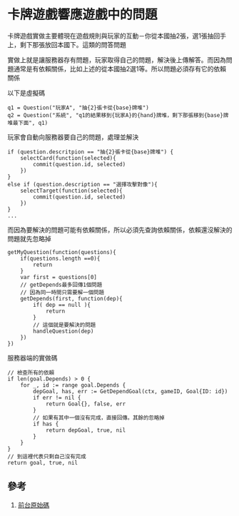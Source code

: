 # 卡牌遊戲響應遊戲中的問題

卡牌遊戲實做主要體現在遊戲規則與玩家的互動－你從本國抽2張，選1張抽回手上，剩下那張放回本國下。這類的問答問題  

實做上就是讓服務器存有問題，玩家取得自己的問題，解決後上傳解答。而因為問題通常是有依賴關係，比如上述的從本國抽2選1等。所以問題必須存有它的依賴關係  

以下是虛擬碼

	q1 = Question("玩家A", "抽{2}張卡從{base}牌堆")
	q2 = Question("系統", "q1的結果移到{玩家A}的{hand}牌堆，剩下那張移到{base}牌堆最下面", q1)

玩家會自動向服務器要自己的問題，處理並解決

	if (question.descritpion == "抽{2}張卡從{base}牌堆") {
		selectCard(function(selected){
			commit(question.id, selected)
		})
	}
	else if (question.description == "選擇攻擊對像"){
		selectTarget(function(selected){
			commit(question.id, selected)
		})
	}
	...

而因為要解決的問題可能有依賴關係，所以必須先查詢依賴關係，依賴還沒解決的問題就先忽略掉

	getMyQuestion(function(questions){
		if(questions.length ==0){
			return
		}
		var first = questions[0]
		// getDepends最多回傳1個問題
		// 因為同一時間只需要解一個問題
		getDepends(first, function(dep){
			if( dep == null ){
				return
			}
			// 這個就是要解決的問題
			handleQuestion(dep)
		})
	})

服務器端的實做碼

	// 檢查所有的依賴
	if len(goal.Depends) > 0 {
		for _, id := range goal.Depends {
			depGoal, has, err := GetDependGoal(ctx, gameID, Goal{ID: id})
			if err != nil {
				return Goal{}, false, err
			}
			// 如果有其中一個沒有完成，直接回傳。其餘的忽略掉
			if has {
				return depGoal, true, nil
			}
		}
	}
	// 到這裡代表只剩自己沒有完成
	return goal, true, nil

## 參考
1. [前台原始碼](/appengine/elm/Ask.elm)